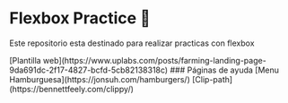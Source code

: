 # Flexbox Practice :rocket:
<p>Este repositorio esta destinado para realizar practicas con flexbox</p>
[Plantilla web](https://www.uplabs.com/posts/farming-landing-page-9da691dc-2f17-4827-bcfd-5cb82138318c)
### Páginas de ayuda
[Menu Hamburguesa](https://jonsuh.com/hamburgers/)
[Clip-path](https://bennettfeely.com/clippy/)

